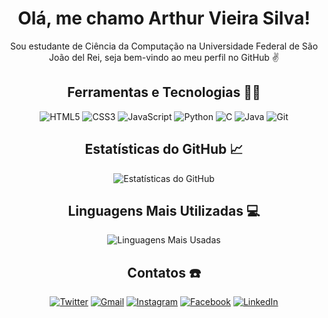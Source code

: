 <h1 align="center">Olá, me chamo Arthur Vieira Silva!</h1>

<p align="center">Sou estudante de Ciência da Computação na Universidade Federal de São João del Rei, seja bem-vindo ao meu perfil no GitHub ✌️ </p>

<!-- Linguagens e Tecnologias -->
<h2 align="center">Ferramentas e Tecnologias 🧑‍💻</h2>
<p align="center">
  <img src="https://img.shields.io/badge/HTML5-%23E34F26.svg?&style=for-the-badge&logo=html5&logoColor=white" alt="HTML5">
  <img src="https://img.shields.io/badge/CSS3-%231572B6.svg?&style=for-the-badge&logo=css3&logoColor=white" alt="CSS3">
  <img src="https://img.shields.io/badge/JavaScript-%23F7DF1E.svg?&style=for-the-badge&logo=javascript&logoColor=black" alt="JavaScript">
  <img src="https://img.shields.io/badge/Python-%233776AB.svg?&style=for-the-badge&logo=python&logoColor=white" alt="Python">
  <img src="https://img.shields.io/badge/C-%2300599C.svg?&style=for-the-badge&logo=c&logoColor=white" alt="C">
  <img src="https://img.shields.io/badge/Java-%23ED8B00.svg?&style=for-the-badge&logo=java&logoColor=white" alt="Java">
  <img src="https://img.shields.io/badge/Git-%23F05032.svg?&style=for-the-badge&logo=git&logoColor=white" alt="Git">
</p>


<!-- Estatísticas do GitHub -->
<h2 align="center">Estatísticas do GitHub 📈</h2>
<p align="center">
  <img src="https://github-readme-stats.vercel.app/api?username=arthurvieirasilvaa&show_icons=true&theme=synthwave&include_all_commits=true" alt="Estatísticas do GitHub">
</p>

<!-- Linguagens Mais Usadas -->
<h2 align="center">Linguagens Mais Utilizadas 💻</h2>
<p align="center">
  <img src="https://github-readme-stats.vercel.app/api/top-langs/?username=arthurvieirasilvaa&layout=compact&theme=synthwave" alt="Linguagens Mais Usadas">
</p>

<!-- Conecte-se Comigo -->
<h2 align="center">Contatos ☎️</h2>
<p align="center">
  <a href="https://twitter.com/seu_perfil_no_Twitter"><img src="https://img.shields.io/badge/-Twitter-1DA1F2?style=for-the-badge&logo=twitter&logoColor=white" alt="Twitter"></a>
  <a href="mailto:seu_email@gmail.com"><img src="https://img.shields.io/badge/-Gmail-D14836?style=for-the-badge&logo=gmail&logoColor=white" alt="Gmail"></a>
  <a href="https://www.instagram.com/seu_perfil_no_Instagram"><img src="https://img.shields.io/badge/-Instagram-E4405F?style=for-the-badge&logo=instagram&logoColor=white" alt="Instagram"></a>
  <a href="https://www.facebook.com/seu_perfil_no_Facebook"><img src="https://img.shields.io/badge/-Facebook-1877F2?style=for-the-badge&logo=facebook&logoColor=white" alt="Facebook"></a>
  <a href="https://www.linkedin.com/in/seu_perfil_no_Linkedin"><img src="https://img.shields.io/badge/-LinkedIn-0077B5?style=for-the-badge&logo=linkedin&logoColor=white" alt="LinkedIn"></a>
</p>
